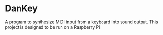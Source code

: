 # DanKey
A program to synthesize MIDI input from a keyboard into sound output. This project is designed to be run on a Raspberry Pi
